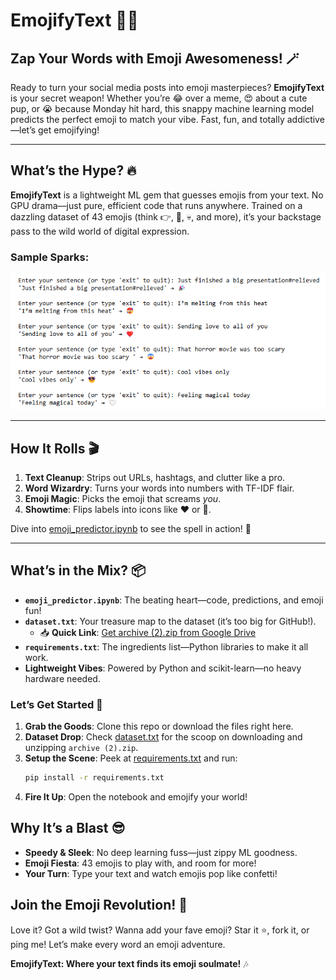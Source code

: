 # EmojifyText 🌟✨

## Zap Your Words with Emoji Awesomeness! 🪄

Ready to turn your social media posts into emoji masterpieces? **EmojifyText** is your secret weapon! Whether you’re 😂 over a meme, 😍 about a cute pup, or 😭 because Monday hit hard, this snappy machine learning model predicts the perfect emoji to match your vibe. Fast, fun, and totally addictive—let’s get emojifying!

---

## What’s the Hype? 🔥

**EmojifyText** is a lightweight ML gem that guesses emojis from your text. No GPU drama—just pure, efficient code that runs anywhere. Trained on a dazzling dataset of 43 emojis (think 👉, 🙏, 💀, and more), it’s your backstage pass to the wild world of digital expression.

### Sample Sparks:
![Output](https://github.com/NikethaAbigail/Emojify_Text/blob/main/output.png?raw=true)

---

## How It Rolls 🎬

1. **Text Cleanup**: Strips out URLs, hashtags, and clutter like a pro.
2. **Word Wizardry**: Turns your words into numbers with TF-IDF flair.
3. **Emoji Magic**: Picks the emoji that screams *you*.
4. **Showtime**: Flips labels into icons like ❤️ or 🤍.

Dive into [emoji_predictor.ipynb](emoji_predictor.ipynb) to see the spell in action! 📓

---

## What’s in the Mix? 📦

- **`emoji_predictor.ipynb`**: The beating heart—code, predictions, and emoji fun!
- **`dataset.txt`**: Your treasure map to the dataset (it’s too big for GitHub!).
  - 📥 **Quick Link**: [Get archive (2).zip from Google Drive](https://drive.google.com/file/d/1IkbvQ2oP4UMNj6EUh32VHRyicWOqasMA/view?usp=sharing)
- **`requirements.txt`**: The ingredients list—Python libraries to make it all work.
- **Lightweight Vibes**: Powered by Python and scikit-learn—no heavy hardware needed.

### Let’s Get Started 🚀
1. **Grab the Goods**: Clone this repo or download the files right here.
2. **Dataset Drop**: Check [dataset.txt](dataset.txt) for the scoop on downloading and unzipping `archive (2).zip`.
3. **Setup the Scene**: Peek at [requirements.txt](requirements.txt) and run:
   ```bash
   pip install -r requirements.txt
4. **Fire It Up**: Open the notebook and emojify your world!

## Why It’s a Blast 😎

- **Speedy & Sleek**: No deep learning fuss—just zippy ML goodness.
- **Emoji Fiesta**: 43 emojis to play with, and room for more!
- **Your Turn**: Type your text and watch emojis pop like confetti!

## Join the Emoji Revolution! 🤗

Love it? Got a wild twist? Wanna add your fave emoji? Star it ⭐, fork it, or ping me! Let’s make every word an emoji adventure.

**EmojifyText: Where your text finds its emoji soulmate!** 🎶
   
